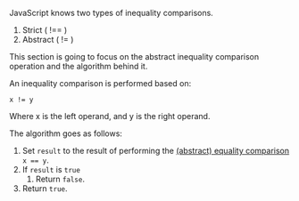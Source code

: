   

JavaScript knows two types of inequality comparisons.

1. Strict ( !== )
2. Abstract ( != )

This section is going to focus on the abstract inequality comparison operation and the algorithm behind it.

  

An inequality comparison is performed based on:

`x != y`

Where x is the left operand, and y is the right operand.

  

The algorithm goes as follows:

1. Set `result` to the result of performing the [(abstract) equality comparison](https://www.notion.so/The-Abstract-Equality-Comparison-4869119164b44c34b60310356a9b09a3?pvs=21) `x == y`.
2. If `result` is `true`
    1. Return `false`.
3. Return `true`.